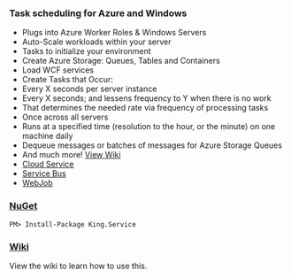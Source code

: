 ### Task scheduling for Azure and Windows
+ Plugs into Azure Worker Roles & Windows Servers
+ Auto-Scale workloads within your server
+ Tasks to initialize your environment
 + Create Azure Storage: Queues, Tables and Containers
 + Load WCF services
+ Create Tasks that Occur:
 + Every X seconds per server instance
 + Every X seconds; and lessens frequency to Y when there is no work
 + That determines the needed rate via frequency of processing tasks
 + Once across all servers
 + Runs at a specified time (resolution to the hour, or the minute) on one machine daily
+ Dequeue messages or batches of messages for Azure Storage Queues
+ And much more! [View Wiki](https://github.com/jefking/King.Service/wiki)
+ [Cloud Service](https://github.com/jefking/King.Service/tree/master/Worker)
+ [Service Bus](https://github.com/jefking/King.Service.ServiceBus)
+ [WebJob](https://github.com/jefking/King.Service/tree/master/King.Service.WebJob)

### [NuGet](https://www.nuget.org/packages/King.Service)
```
PM> Install-Package King.Service
```

### [Wiki](https://github.com/jefking/King.Service/wiki)
View the wiki to learn how to use this.
